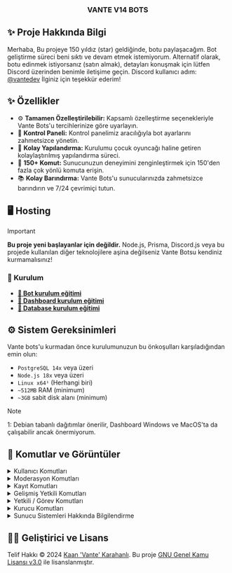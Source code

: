 <p align="center">
  <h3 align="center">VANTE V14 BOTS</h3>
</p>

## ✨ Proje Hakkında Bilgi

Merhaba, Bu projeye 150 yıldız (star) geldiğinde, botu paylaşacağım. Bot geliştirme süreci beni sıktı ve devam etmek istemiyorum. Alternatif olarak, botu edinmek istiyorsanız (satın almak), detayları konuşmak için lütfen Discord üzerinden benimle iletişime geçin. Discord kullanıcı adım: [@vantedev](https://discord.com/users/1205649213539749958) İlginiz için teşekkür ederim!

## ✨ Özellikler

- ⚙️ **Tamamen Özelleştirilebilir:** Kapsamlı özelleştirme seçenekleriyle Vante Bots'u tercihlerinize göre uyarlayın.
- 🌆 **Kontrol Paneli:** Kontrol panelimiz aracılığıyla bot ayarlarını zahmetsizce yönetin.
- 📝 **Kolay Yapılandırma:** Kurulumu çocuk oyuncağı haline getiren kolaylaştırılmış yapılandırma süreci.
- 💯 **150+ Komut:** Sunucunuzun deneyimini zenginleştirmek için 150'den fazla çok yönlü komuta erişin.
- 📚 **Kolay Barındırma:** Vante Bots'u sunucularınızda zahmetsizce barındırın ve 7/24 çevrimiçi tutun.

## 🖥️ Hosting

> [!IMPORTANT]
> **Bu proje yeni başlayanlar için değildir.** Node.js, Prisma, Discord.js veya bu projede kullanılan diğer teknolojilere aşina değilseniz Vante Botsu kendiniz kurmamalısınız!

### 📝 Kurulum

- **[🤖 Bot kurulum eğitimi](/docs/bot/README.md)**
- **[🔩 Dashboard kurulum eğitimi](/docs/dashboard/README.md)**
- **[📝 Database kurulum eğitimi](/docs/database/README.md)**

## ⚙️ Sistem Gereksinimleri

Vante bots'u kurmadan önce kurulumunuzun bu önkoşulları karşıladığından emin olun:

- `PostgreSQL 14x` veya üzeri
- `Node.js 18x` veya üzeri
- `Linux x64¹` (Herhangi biri)
- `~512MB` RAM (minimum)
- `~3GB` sabit disk alanı (minimum)

> [!NOTE]
> 1: Debian tabanlı dağıtımlar önerilir, Dashboard Windows ve MacOS'ta da çalışabilir ancak önermiyorum.

## 🍭 Komutlar ve Görüntüler
<details>
  <summary>Kullanıcı Komutları</summary>

  - **afk** `<sebep>` → AFK moduna geçersiniz ve sebep belirtirsiniz.
  - **avatar** `<Kullanıcı>` → Belirtilen kullanıcının profil fotoğrafını gösterir.
  - **banner** `<Kullanıcı>` → Belirtilen kullanıcının banner görüntüsünü gösterir.
  - **booster** `<Nick>` → Sunucu için yeni bir booster ismi belirler.
  - **cihaz** `<Kullanıcı>` → Kullanıcının hangi cihazdan bağlandığını gösterir.
  - **git** `<Kullanıcı>` → Belirtilen kullanıcıya hızlıca gidersiniz.
  - **yardım** `[komut]` → Belirtilen komut hakkında yardım bilgisi sağlar.
  - **kb** `<Kullanıcı>` → Belirtilen kullanıcı hakkında kısa bilgi verir.
  - **çek** `<Kullanıcı>` → Belirtilen kullanıcıyı bulunduğunuz ses kanalına çekersiniz.
  - **ship** `[Kullanıcı]` → İki kullanıcı arasında uyum testi yapar.
  - **spotify** `<Kullanıcı>` → Kullanıcının Spotify dinleme bilgisini gösterir.
  - **nerede** `<Kullanıcı>` → Belirtilen kullanıcının hangi kanalda olduğunu gösterir.
  - **arkadaşlarım** → Sunucudaki arkadaşlarınızı listeler.
  - **invite** `<Kullanıcı>` → Belirtilen kullanıcının davetlerini gösterir.
  - **rstat** `<Rol>` → Belirtilen roldeki üyelerin istatistiklerini gösterir.
  - **stat** `[Kullanıcı]` → Belirtilen kullanıcının istatistiklerini gösterir.
  - **top** → Sunucudaki mesaj/ses/yayın/kamera/davet/register sıralamalarını gösterir

| Komut                  | Görsel                                                                                                 |
| ---------------------- | ------------------------------------------------------------------------------------------------------ |
| **spotify**            | ![image](https://github.com/user-attachments/assets/4eddb05f-661b-4fb9-9ea2-2b8faecc7093)              |
| **ship**               | ![image](https://github.com/user-attachments/assets/e301b9bf-3458-4532-aa36-d4fd7bfffddd)              |
| **ship ertu**          | ![image](https://github.com/user-attachments/assets/348a010d-6b8c-440d-8868-846400818284)              |
| **stat**               | ![image](https://github.com/user-attachments/assets/1ae205ea-15cd-43ae-9da5-98ab582dfab7)              |
| **rstat**              | ![image](https://github.com/user-attachments/assets/e027b696-ad65-469b-bfa1-6e39372b4e48)              |
| **invite**             | ![image](https://github.com/user-attachments/assets/eac522c1-a7af-4b3d-be00-1b97a18a36dc)              |
| **arkadaşlarım**       | ![image](https://github.com/user-attachments/assets/e62a860f-b3f6-4679-be3c-f5a7900f9963)              |
| **top**                | ![image](https://github.com/user-attachments/assets/3d3b6483-91fe-4d3b-bd17-759bc92d11d8)              |

</details>

<details>
  <summary>Moderasyon Komutları</summary>

  - **aktifcezalar** `<@kullanıcı>` → Belirtilen kullanıcının aktif cezalarını gösterir.
  - **banbilgi** `<kullanıcı>` → Kullanıcının ban bilgilerini gösterir.
  - **SicilTemizle** `<@kullanıcı>` → Belirtilen kullanıcının sicilini temizler.
  - **sicil** `<@kullanıcı>` → Kullanıcının geçmiş cezalarını görüntüler.
  - **etkinlik-cezalı** `<@Üye/ID> [süre] [sebep]` → Üyeyi etkinliklerden men eder.
  - **reklam** `[kullanıcı]` → Kullanıcıyı reklam yaptığı için cezalandırır.
  - **ban** `<kullanıcı> [sebep]` → Belirtilen kullanıcıyı sunucudan banlar.
  - **mute** `<kullanıcı> [süre] [sebep]` → Kullanıcıyı süreli olarak sessize alır.
  - **forceban** `<kullanıcı> [sebep]` → Kullanıcıyı zorunlu olarak sunucudan banlar.
  - **jail** `<kullanıcı> [süre] [sebep]` → Kullanıcıyı belirtilen süre boyunca cezalıya atar.
  - **stream-cezalı** `<@Üye/ID> [süre] [sebep]` → Üyeyi yayın yapmaktan men eder.
  - **vmute** `<kullanıcı> [süre] [sebep]` → Kullanıcıyı sesli kanallarda sessize alır.
  - **af** `<kullanıcı>` → Kullanıcıyı AF moduna alır.
  - **uyarı** `@kullanıcı` → Kullanıcıya uyarı verir.

| Komut                  | Görsel                                                                                                 |
| ---------------------- | ------------------------------------------------------------------------------------------------------ |
| **af**                 | ![image](https://github.com/user-attachments/assets/8e2c7e52-aed7-460a-8741-2f9df0a8723b)              |
| **aktifcezalar**       | ![image](https://github.com/user-attachments/assets/6898a2f9-c79d-4773-bfe6-3325f9da0223)              |
| **Sicil**              | ![image](https://github.com/user-attachments/assets/a7e2d4b4-c6e7-4c2c-b5e6-ecb335156b4b)              |
| **Sicil Extra**        | ![image](https://github.com/user-attachments/assets/cbb4a0a2-673f-4cd1-98d6-a8bdbe73f467)              |
| **Ceza Text**          | ![image](https://github.com/user-attachments/assets/4058330c-3378-46ff-8e0b-d552c5ef18b2)              |
| **Ceza Log**           | ![image](https://github.com/user-attachments/assets/f6f36186-f678-4bff-95d3-948ef4fbdf44)              |
| **Dm Log**             | ![image](https://github.com/user-attachments/assets/4a2fe8ce-88b9-48d1-b47b-f792462ecdc0)              |
| **Bitiş Log**          | ![image](https://github.com/user-attachments/assets/6790f7dd-fb30-4d92-9198-3bae315feb6f)              |

</details>

<details>
  <summary>Kayıt Komutları</summary>

  - **cinsiyet** `<Kullanıcı>` → Belirtilen kullanıcının cinsiyetini ayarlar.
  - **isim** `<Kullanıcı> <İsim> <Yaş>` → Kullanıcının ismini ve yaşını değiştirir.
  - **isimler** `<@Üye/ID>` → Kullanıcının geçmiş isimlerini listeler.
  - **teyitlerim** `<@Üye/ID>` → Belirtilen kullanıcının kayıt teyitlerini gösterir.
  - **register** `<Kullanıcı/ID> <İsim> <Yaş>` → Kullanıcıyı sunucuda kayıt eder.
  - **ks** `<Kullanıcı/ID> [sebep]` → Kullanıcıyı kayıtsız yapar.
  - **unsuspect** `<Kullanıcı/ID>` → Kullanıcının şüpheli rolünü kaldırır.

| Komut                  | Görsel                                                                                                 |
| ---------------------- | ------------------------------------------------------------------------------------------------------ |
| **Hoşgeldin Mesajı**   | ![image](https://github.com/user-attachments/assets/5ba5065c-b9bd-49ab-82ca-5993baffe25c)              |
| **Kayıt Komutu**       | ![image](https://github.com/user-attachments/assets/e593c21d-f21d-4ad0-8937-04bba01c9c61)              |
| **Extra**              | ![image](https://github.com/user-attachments/assets/d9df5cea-f758-4a18-90e3-238c96767f47)              |
| **İsimler**            | ![image](https://github.com/user-attachments/assets/9adf1c62-2f43-486b-8ee0-5e2385aa8181)              |
| **teyitlerim**         | ![image](https://github.com/user-attachments/assets/71c3445b-37b6-44af-b1b7-71d52dcab1cf)              |

</details>

<details>
  <summary>Gelişmiş Yetkili Komutları</summary>

  - **muteall** → Sunucudaki tüm kullanıcıları sessize alır.
  - **transport** `<menüden kanal seç>` → Kullanıcıları seçilen kanala taşır.
  - **banlist** → Sunucudaki banlanan kullanıcıların listesini gösterir.
  - **sil** `[kullanıcı id] <mesaj sayısı>` → Belirtilen kullanıcının belirli sayıda mesajını siler.
  - **dağıt** → Rol veya ödül dağıtımı yapar.
  - **emojiekle** `<emoji> <isim>` → Yeni bir emoji ekler ve isimlendirir.
  - **giveaway** `<süre (10m)> <kazanan sayısı (1)> <ödül>` → Çekiliş başlatır.
  - **gsil** `<çekiliş mesaj id>` → Belirtilen çekilişi siler.
  - **gedit** `<çekiliş mesaj id> <süre (10m)> <kazanan sayısı (1)> <ödül>` → Mevcut bir çekilişi düzenler.
  - **grerol** → Çekilişte yeniden kazanan belirler.
  - **say** → Sunucudaki kullanıcı sayısını gösterir.
  - **lock** → Kanalı kilitler ve mesaj gönderimini kapatır.
  - **roldenetim** `<rol>` → Belirtilen rolün denetimini yapar.
  - **rollog** `<kullanıcı>` → Kullanıcının rol geçmişini gösterir.
  - **rol** `<kullanıcı>` → Kullanıcıya belirli bir rol verir veya rolünü alır.
  - **snipe** `[kanal/kullanıcı]` → Silinen son mesajı görüntüler.
  - **ysay** → Sunucudaki yetkililerin sayısını gösterir.
  - **taşı** `<kullanıcı>` → Kullanıcıyı başka bir kanala taşır.
  - **vlog** `<kullanıcı>` → Kullanıcının ses kanalı geçmişini görüntüler.

| Komut                  | Görsel                                                                                                 |
| ---------------------- | ------------------------------------------------------------------------------------------------------ |
| **Giveaway**           | ![image](https://github.com/user-attachments/assets/82835634-5c0a-4c84-b497-a293b0a62300)              |
| **say** (canlı)        | ![image](https://github.com/user-attachments/assets/b51ddb52-6b45-4c6e-8a28-bbbc91be2cb3)              |
| **roldenetim**         | ![image](https://github.com/user-attachments/assets/c95d58af-94d9-4a93-ba3e-aa08c913549c)              |
| **rol**                | ![image](https://github.com/user-attachments/assets/3e14ff83-c578-4af3-92fb-414458709817)              |
| **vlog**               | ![image](https://github.com/user-attachments/assets/5d821570-9a0f-4532-a3ea-9a76c287ac8f)              |

</details>

<details>
  <summary>Yetkili / Görev Komutları</summary>

  - **rozet** → Yetkilinin rozetini görüntüler.
  - **mazeret** `<@kullanıcı> <süre> <sebep>` → Belirtilen kullanıcı için mazeret kaydı oluşturur.
  - **not** → Yetkiliye bir not ekler.
  - **oryantasyon** `<Yetkili>` → Yeni yetkililer için oryantasyon başlatır.
  - **puan** `[kullanıcı]` → Kullanıcının puanını görüntüler veya değiştirir.
  - **return** `<Kullanıcı>` → Görevine dönmesi için kullanıcıyı geri çağırır.
  - **sorunçöz** `[kullanıcı]` → Belirtilen kullanıcının sorununu çözmek için görev başlatır.
  - **yetkililerim** → Yetkili yaptıgınız kullanıcıların listesini görüntüler.
  - **ybilgi** `<@kullanıcı>` → Belirtilen yetkili hakkında bilgi sağlar.
  - **taglı** `<@kullanıcı>` → Kullanıcıyı taglı rolüne ekler.
  - **taglılarım** → Yetkili olarak tagladığınız kullanıcıları listeler.
  - **yt** `<@kullanıcı>` → Belirtilen kullanıcıyı yetkili yapar veya yetkiliyse yetkisini yükseltir/düşürür.

| Komut                  | Görsel                                                                                                 |
| ---------------------- | ------------------------------------------------------------------------------------------------------ |
| **Sorumluluk Paneli**  | ![image](https://github.com/user-attachments/assets/17010369-8b72-4ccc-8527-157fee5574f8)              |
| **Görev Paneli**       | ![image](https://github.com/user-attachments/assets/38dff932-b6bc-4c31-b31c-8f400dbec90a)              |
| **Görev Seçme**        | ![image](https://github.com/user-attachments/assets/dea26fd7-66b9-4a44-b577-d9250729e609)              |
| **Rozet**              | ![image](https://github.com/user-attachments/assets/897e221a-323e-4ddd-8203-f4f338816ca2)              |
| **Puan** (1. Sayfa)    | ![image](https://github.com/user-attachments/assets/2423258d-efce-4570-9664-9acf9836468c)              |
| **Puan** (2. Sayfa)    | ![image](https://github.com/user-attachments/assets/e5e1bbc2-641a-480c-a156-934270e3a7eb)              |

</details>

<details>
  <summary>Kurucu Komutları</summary>

  - **bonus** → Yetkiliye bonus puan verir veya görüntüler.
  - **özelkomut** → Sunucuya özel bir komut ekler veya düzenler.
  - **otorol** `<menüden işlem seçin>` → Sunucu için otomatik rol verme ayarlamaları yapar.
  - **toplantı** → Sunucu için toplantı başlatır.
  - **fastlogin** → Sunucuda panel acar bu paneli kullananlar bot hesap olmadığını doğrulayıp sunucuda gerekli rollerini alabilirler
  - **secretroom** → Sunucuda özel oda panelini açar.
  - **leaderboard** → Sunucudaki sıralamayı görüntüler.
  - **memberpanel** → Üye yönetim panelini açar.
  - **kısayollar** → Sunucu kısayollarını gösterir.
  - **streamerpanel** → Yayıncı yönetim panelini açar.
  - **görevpanel** → Görev yönetim panelini açar.
  - **ayarlar** → Sunucu komut ayarlarını yönetir.
  - **setup** → Sunucuyu kurarsınız.
  - **ekip** → Ekip yönetim işlemlerini gerçekleştirir.
  - **yaz** `<yazılacak şey>` → Belirtilen mesajı yazar.

| Komut                    | Görsel                                                                                                 |
| ------------------------ | ------------------------------------------------------------------------------------------------------ |
| **Otorol**               | ![image](https://github.com/user-attachments/assets/42a20f46-b6ef-47cf-8dcc-1492427e9ce5)              |
| **Fastlogin**            | ![image](https://github.com/user-attachments/assets/dd1160ce-e051-48bb-ad4f-fd56952d09f7)              |
| **Leaderboard**          | ![image](https://github.com/user-attachments/assets/deb61cb2-25aa-4d86-8b63-c3894c62bce4)              |
| **Memberpanel**          | ![image](https://github.com/user-attachments/assets/e8484dae-26b0-4f21-85d7-1c499d0964ff)              |
| **Kısayollar**           | ![image](https://github.com/user-attachments/assets/ab6793a6-7b85-44d2-90ac-6d226d1f1224)              |
| **Streamerpanel**        | ![image](https://github.com/user-attachments/assets/88f377c9-8ff9-4279-b472-7461e07abce5)              |
| **Görevpanel**           | ![image](https://github.com/user-attachments/assets/b1e176af-99ad-4f89-a431-9593a2af1516)              |
| **Ayarlar**              | ![image](https://github.com/user-attachments/assets/24bb25b2-d56d-405b-b81f-9027274d3be7)              |
| **Ayarlar Seçim**        | ![image](https://github.com/user-attachments/assets/129d0857-4f65-4543-b5ce-0c9ce86d89ff)              |
| **Setup**                | ![image](https://github.com/user-attachments/assets/ae0e8daa-6838-484f-ba54-624758eefd70)              |
| **Secretroom**           | ![image](https://github.com/user-attachments/assets/5e4b8069-e504-4d79-b69b-16f2f81ee8f1)              |
| **Secretroom** (Yönetim) | ![image](https://github.com/user-attachments/assets/df24f47d-9aa1-4770-9740-7c3596e7e07e)              |

</details>

<details>
  <summary>Sunucu Sistemleri Hakkında Bilgilendirme</summary>

  **Sunucunuzun verimliliğini ve kullanıcı deneyimini artırmak için bir dizi gelişmiş sistem devreye alınmıştır. İşte bu sistemler hakkında detaylı bilgiler:**

  - **Üye Kayıt Sistemi**: Sunucuya yeni katılan üyelerin hızlı ve sorunsuz bir şekilde kaydolmasını sağlar. Kullanıcıların sisteme dahil edilmesi bu süreçle yönetilir.
  
  - **İsim Zorunluluğu**: Üyelerin kayıt olurken gerçek isimlerini girmelerini zorunlu hale getirir. Bu sayede sunucuda düzen ve güven sağlanır.
  
  - **Yaş Doğrulama**: Üyeler, sunucuya kaydolurken yaşlarını belirtmek zorundadır. Bu sistem, yaş sınırlarını denetleyerek sunucunun hedef kitlesine uygun üyelerin kabul edilmesini sağlar.

  - **Etiketli Üye Alımı**: Sunucuya katılmak için belirli bir etikete sahip olma zorunluluğu getirir. Bu, sunucunun belirli bir topluluk veya rol grubu için özelleştirilmesine olanak tanır.
  
  - **Otomatik İsim Düzenleme**: Yeni katılan üyelerin isimlerini, sunucunun kurallarına ve standartlarına uygun olarak otomatik düzenler. Sunucu içinde bir isim standardı sağlar.
  
  - **Yaş Sınırı Uygulaması**: Minimum yaş sınırının altındaki üyeleri belirleyerek onlara uygun yaptırımlar uygulayan bir sistemdir. Bu, sunucuda istenmeyen davranışları azaltır.

  - **Otomatik Ceza Sistemi**: Üyelerin belirli sayıda uyarı alması durumunda otomatik olarak cezalandırılmasını sağlar. Moderasyon yükünü azaltan bu sistem, cezaların adil bir şekilde dağıtılmasını garanti eder.
  
  - **Otomatik Kayıt**: Daha önce kayıt olmuş üyeleri sunucuya yeniden katıldıklarında otomatik olarak tanır ve kaydeder. Kullanıcıların tekrar kayıt olma zorunluluğunu ortadan kaldırır.

  - **Alternatif Ceza Alanı (Underworld)**: Üyeleri yasaklama yerine "Underworld" adlı alternatif bir ceza alanına gönderir. Bu alan, yasaklama öncesi son bir uyarı niteliği taşır.
  
  - **Görsel İstatistikler**: Üyelerin istatistiklerini çekici ve etkileyici görsellerle sunar. Sunucu içinde başarıları vurgulamak ve üyeleri motive etmek için harika bir sistemdir.
  
  - **Buttonlu İstatistikler**: Üyelerin istatistiklerini interaktif butonlar aracılığıyla sunar. Kullanıcı dostu bir arayüzle kolayca bilgiye erişimi sağlar.

  - **Görsel Sıralamalar**: Sunucu içindeki en iyi performans gösteren üyeleri görsel sıralamalarla gösterir. Bu, rekabeti teşvik eden motive edici bir sistemdir.
  
  - **Avatarlı Sıralama**: Görsel sıralamalara ek olarak, üyelerin profil fotoğraflarını da gösterir. Daha kişiselleştirilmiş ve görsel açıdan zengin bir sıralama sunar.

  - **İltifat Sistemi**: Aktif üyeleri motive edici mesajlarla ödüllendirir. Sunucu içindeki pozitif enerjiyi artırmaya yönelik bir sistemdir.
  
  - **Oy Hatırlatıcı**: Üyelere, sunucuyu desteklemek için oy kullanmalarını nazik bir şekilde hatırlatan bir sistemdir. Bu sayede topluluğun oy etkinliği artar.
  
  - **Kademeli Uyarı Rolleri**: Üyelerin aldığı uyarıların sayısına göre çeşitli uyarı rolleri atar. Bu roller, kullanıcıların geçmiş cezalarını ve statülerini yansıtır.

  - **Kademeli Seviye Rolleri**: Üyelerin seviye atladıkça belirli roller kazanmasını sağlayan bir sistemdir. Seviye ilerlemelerini göstermek için kullanılır ve üyeleri daha fazla aktif olmaya teşvik eder.

  | Log Kanalları            | Görsel                                                                                                 |
  | ------------------------ | ------------------------------------------------------------------------------------------------------ |
  | **Guard**                | ![image](https://github.com/user-attachments/assets/fe8fd7e5-79c6-489d-8ce7-0a62cd757c91)              |
  | **Chat Guard**           | ![image](https://github.com/user-attachments/assets/7a3e260c-24b8-4d51-9e66-ce4e4fcbb0f6)              |
  | **Server/Sunucu**        | ![image](https://github.com/user-attachments/assets/7f396a57-9268-4b11-9526-58915986ba7c)              |
  | **Streamer**             | ![image](https://github.com/user-attachments/assets/0b56b665-9055-444e-a8bc-ba4745ea3875)              |
  | **Başvuru**              | ![image](https://github.com/user-attachments/assets/ffc334b8-ed0e-4c68-b75c-3d559155076c)              |
  | **Family**               | ![image](https://github.com/user-attachments/assets/c2c72209-ec15-4be1-bc3b-00089d441d62)              |
  | **Mesaj**                | ![image](https://github.com/user-attachments/assets/ebb3af97-d91c-46ee-a4f7-ac6902d5d820)              |
  | **Ses**                  | ![image](https://github.com/user-attachments/assets/8f5f7dc7-80e6-4d8a-ad37-183e8ac7653c)              |
  | **Role**                 | ![image](https://github.com/user-attachments/assets/a61850fd-2a9a-4778-b6a2-f78a9e874e36)              |
  | **Staff**                | ![image](https://github.com/user-attachments/assets/a659069a-a490-4eb7-bf08-f841c86df49a)              |
  | **Orientation**          | ![image](https://github.com/user-attachments/assets/ceb58787-5fbf-48d1-9d4e-9265dee9a972)              |
  | **Cezalar**              | ![image](https://github.com/user-attachments/assets/8f6863e0-6942-4c10-83bf-727735fedfce)              |

</details>

## 🐻‍❄️ Geliştirici ve Lisans

Telif Hakkı © 2024 [Kaan 'Vante' Karahanlı](https://github.com/vante-dev). Bu proje [GNU Genel Kamu Lisansı v3.0](https://github.com/vante-dev/Vante-Bots/blob/main/LICENSE) ile lisanslanmıştır.
